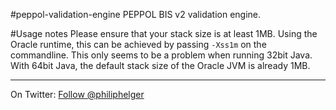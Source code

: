 #peppol-validation-engine
PEPPOL BIS v2 validation engine.

#Usage notes
Please ensure that your stack size is at least 1MB. Using the Oracle runtime, this can be achieved by passing `-Xss1m` on the commandline. This only seems to be a problem when running 32bit Java. With 64bit Java, the default stack size of the Oracle JVM is already 1MB.

---

On Twitter: <a href="https://twitter.com/philiphelger">Follow @philiphelger</a>
